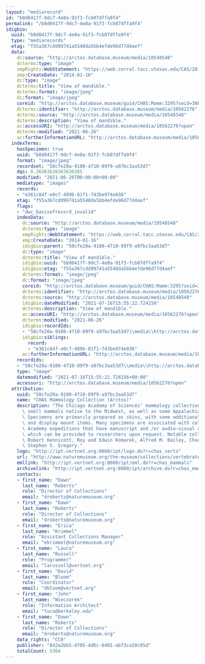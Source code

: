 ```yaml
---
layout: "mediarecord"
id: "b0d0417f-9dc7-4e0a-91f3-fcb07dffa9f4"
permalink: "/b0d0417f-9dc7-4e0a-91f3-fcb07dffa9f4"
idigbio:
  uuid: "b0d0417f-9dc7-4e0a-91f3-fcb07dffa9f4"
  type: "mediarecords"
  etag: "f55a367cdd99741a5548da5bb4efde96d77d4aef"
  data:
    dc:source: "http://arctos.database.museum/media/10548548"
    dcterms:type: "image"
    xmpRights:WebStatement: "https://web.corral.tacc.utexas.edu/CAS/20161217-02/jpg/chas_mamm_3295.7.jpg"
    xmp:CreateDate: "2014-01-16"
    dc:type: "image"
    dcterms:title: "View of mandible."
    dcterms:format: "image/jpeg"
    dc:format: "image/jpeg"
    coreid: "http://arctos.database.museum/guid/CHAS:Mamm:3295?seid=3088373"
    dcterms:identifier: "http://arctos.database.museum/media/10562276"
    dcterms:source: "http://arctos.database.museum/media/10548548"
    dcterms:description: "View of mandible."
    ac:accessURI: "http://arctos.database.museum/media/10562276?open"
    dcterms:modified: "2021-06-26"
    ac:furtherInformationURL: "http://arctos.database.museum/media/10562276"
  indexTerms:
    hasSpecimen: true
    uuid: "b0d0417f-9dc7-4e0a-91f3-fcb07dffa9f4"
    format: "image/jpeg"
    recordset: "50cfe20a-9100-4710-89f9-a97bc3aa53d7"
    dqs: 0.36363636363636365
    modified: "2021-06-26T00:00:00+00:00"
    mediatype: "images"
    records:
    - "e361c84f-e0c7-489b-81f1-743be974e036"
    etag: "f55a367cdd99741a5548da5bb4efde96d77d4aef"
    flags:
    - "dwc_basisofrecord_invalid"
    indexData:
      dc:source: "http://arctos.database.museum/media/10548548"
      dcterms:type: "image"
      xmpRights:WebStatement: "https://web.corral.tacc.utexas.edu/CAS/20161217-02/jpg/chas_mamm_3295.7.jpg"
      xmp:CreateDate: "2014-01-16"
      idigbio:parent: "50cfe20a-9100-4710-89f9-a97bc3aa53d7"
      dc:type: "image"
      dcterms:title: "View of mandible."
      idigbio:uuid: "b0d0417f-9dc7-4e0a-91f3-fcb07dffa9f4"
      idigbio:etag: "f55a367cdd99741a5548da5bb4efde96d77d4aef"
      dcterms:format: "image/jpeg"
      dc:format: "image/jpeg"
      coreid: "http://arctos.database.museum/guid/CHAS:Mamm:3295?seid=3088373"
      dcterms:identifier: "http://arctos.database.museum/media/10562276"
      dcterms:source: "http://arctos.database.museum/media/10548548"
      idigbio:dateModified: "2021-07-16T15:55:22.724156"
      dcterms:description: "View of mandible."
      ac:accessURI: "http://arctos.database.museum/media/10562276?open"
      dcterms:modified: "2021-06-26"
      idigbio:recordIds:
      - "50cfe20a-9100-4710-89f9-a97bc3aa53d7\\media\\http://arctos.database.museum/media/10562276"
      idigbio:siblings:
        record:
        - "e361c84f-e0c7-489b-81f1-743be974e036"
      ac:furtherInformationURL: "http://arctos.database.museum/media/10562276"
    recordids:
    - "50cfe20a-9100-4710-89f9-a97bc3aa53d7\\media\\http://arctos.database.museum/media/10562276"
    type: "image"
    datemodified: "2021-07-16T15:55:22.724156+00:00"
    accessuri: "http://arctos.database.museum/media/10562276?open"
  attribution:
    uuid: "50cfe20a-9100-4710-89f9-a97bc3aa53d7"
    name: "CHAS Mammalogy Collection (Arctos)"
    description: "The Chicago Academy of Sciences’ mammalogy collection contains mostly\
      \ small mammals native to the Midwest, as well as some Appalachian species.\
      \ Specimens are primarily prepared as skins, with some additional osteological\
      \ and display mount items. Many specimens are associated with collectors or\
      \ Academy expeditions that have manuscript and /or audio-visual archival material,\
      \ which can be provided to researchers upon request. Notable collectors include\
      \ Robert Kennicott, Roy and Edwin Komarek, Alfred M. Bailey, Charles D. Brower,\
      \ Stephen S. Gregory."
    logo: "http://ipt.vertnet.org:8080/ipt/logo.do?r=chas_verts"
    url: "http://www.naturemuseum.org/the-museum/collections/vertebrates"
    emllink: "http://ipt.vertnet.org:8080/ipt/eml.do?r=chas_mammals"
    archivelink: "http://ipt.vertnet.org:8080/ipt/archive.do?r=chas_mammals"
    contacts:
    - first_name: "Dawn"
      last_name: "Roberts"
      role: "Director of Collections"
      email: "droberts@naturemuseum.org"
    - first_name: "Dawn"
      last_name: "Roberts"
      role: "Director of Collections"
      email: "droberts@naturemuseum.org"
    - first_name: "Erica"
      last_name: "Krimmel"
      role: "Assistant Collections Manager"
      email: "ekrimmel@naturemuseum.org"
    - first_name: "Laura"
      last_name: "Russell"
      role: "Programmer"
      email: "larussell@vertnet.org"
    - first_name: "David"
      last_name: "Bloom"
      role: "Coordinator"
      email: "dbloom@vertnet.org"
    - first_name: "John"
      last_name: "Wieczorek"
      role: "Information Architect"
      email: "tuco@berkeley.edu"
    - first_name: "Dawn"
      last_name: "Roberts"
      role: "Director of Collections"
      email: "droberts@naturemuseum.org"
    data_rights: "CC0"
    publisher: "842a2bb5-d705-4d6c-8401-abf3ca28c05d"
    totalCount: 5364
---
```

